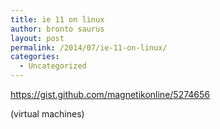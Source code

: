 ```yaml
---
title: ie 11 on linux
author: bronto saurus
layout: post
permalink: /2014/07/ie-11-on-linux/
categories:
  - Uncategorized
---
```

<https://gist.github.com/magnetikonline/5274656>

(virtual machines)